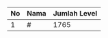 | No | Nama            | Jumlah Level |
|----|-----------------|--------------|
| 1  | #    |    1765        |
